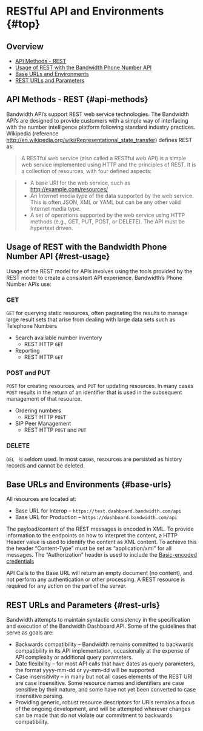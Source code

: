 # RESTful API and Environments {#top}

## Overview

* [API Methods - REST](#api-methods)
* [Usage of REST with the Bandwidth Phone Number API](#rest-usage)
* [Base URLs and Environments](#base-urls)
* [REST URLs and Parameters](#rest-urls)

## API Methods - REST {#api-methods}

Bandwidth API’s support REST web service technologies.
The Bandwidth API’s are designed to provide customers with a simple way of interfacing with the number intelligence platform following standard industry practices.  Wikipedia (reference http://en.wikipedia.org/wiki/Representational_state_transfer) defines REST as:

> A RESTful web service (also called a RESTful web API) is a simple web service implemented using HTTP and the principles of REST. It is a collection of resources, with four defined aspects:

> * A base URI for the web service, such as http://example.com/resources/
> * An Internet media type of the data supported by the web service. This is often JSON, XML or YAML but can be any other valid Internet media type.
> * A set of operations supported by the web service using HTTP methods (e.g., GET, PUT, POST, or DELETE).
The API must be hypertext driven.


## Usage of REST with the Bandwidth Phone Number API {#rest-usage}

Usage of the REST model for APIs involves using the tools provided by the REST model to create a consistent API experience.  Bandwidth’s Phone Number APIs use:

### GET
<code class="get">GET</code>  for querying static resources, often paginating the results to manage large result sets that arise from dealing with large data sets such as Telephone Numbers
* Search available number inventory
  * REST HTTP <code class="get">GET</code>
* Reporting
  * REST HTTP <code class="get">GET</code>

### POST and PUT
<code class="post">POST</code> for creating resources, and <code class="put">PUT</code> for updating resources.  In many cases <code class="post">POST</code> results in the return of an identifier that is used in the subsequent management of that resource.

* Ordering numbers
  * REST HTTP <code class="post">POST</code>
* SIP Peer Management
  * REST HTTP <code class="post">POST</code> and <code class="put">PUT</code>

### DELETE
<code class="delete">DEL </code> is seldom used.  In most cases, resources are persisted as history records and cannot be deleted.

##  Base URLs and Environments {#base-urls}

All resources are located at:
* Base URL for Interop – `https://test.dashboard.bandwidth.com/api`
* Base URL for Production – `https://dashboard.bandwidth.com/api`

The payload/content of the REST messages is encoded in XML.  To provide information to the endpoints on how to interpret the content, a HTTP Header value is used to identify the content as XML content.  To achieve this the header “Content-Type” must be set as “application/xml” for all messages.  The “Authorization” header is used to include the [Basic-encoded credentials](security.md)

API Calls to the Base URL will return an empty document (no content), and not perform any authentication or other processing.  A REST resource is required for any action on the part of the server.

## REST URLs and Parameters {#rest-urls}

Bandwidth attempts to maintain syntactic consistency in the specification and execution of the Bandwidth Dashboard API.  Some of the guidelines that serve as goals are:

* Backwards compatibility – Bandwidth remains committed to backwards compatibility in its API implementation, occasionally at the expense of API complexity or additional query parameters.
* Date flexibility – for most API calls that have dates as query parameters, the format yyyy-mm-dd or yy-mm-dd will be supported
* Case insensitivity – in many but not all cases elements of the REST URI are case insensitive.  Some resource names and identifiers are case sensitive by their nature, and some have not yet been converted to case insensitive parsing.
* Providing generic, robust resource descriptors for URIs remains a focus of the ongoing development, and will be attempted wherever changes can be made that do not violate our commitment to backwards compatibility.
<br><br>
